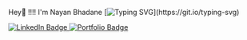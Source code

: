 Hey👋 !!!!  I'm  Nayan Bhadane
[![Typing SVG](https://readme-typing-svg.demolab.com/?lines=Full+Stack+Developer;Open+Source+Contributor;Cyber_Security+Enthusiast;)](https://git.io/typing-svg)


<div id="badges">
<a href="https://www.linkedin.com/in/nayan-bhadane-256240227">
<img src="https://img.shields.io/badge/LinkedIn-blue?style=for-the-badge&logo=linkedin&logoColor=white" alt="LinkedIn Badge"/>
</a>
<a href="https://nayanbhadane72.github.io/nayans-personal-portfolio/"> 
  <img src="https://img.shields.io/badge/Portfolio-black?style=for-the-badge&logo=github&logoColor=white" alt="Portfolio Badge"/> </a> 
</div>
<!--
**Nayanbhadane72/Nayanbhadane72** is a ✨ _special_ ✨ repository because its `README.md` (this file) appears on your GitHub profile.

Here are some ideas to get you started:

- 🔭 I’m currently working on ...
- 🌱 I’m currently learning ...
- 👯 I’m looking to collaborate on ...
- 🤔 I’m looking for help with ...
- 💬 Ask me about ...
- 📫 How to reach me: ...
- 😄 Pronouns: ...
- ⚡ Fun fact: ...
-->
